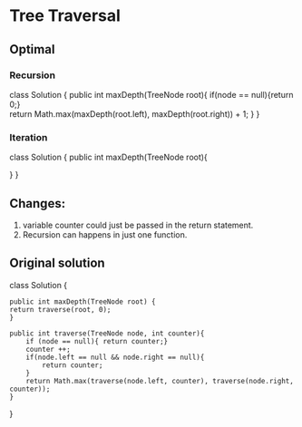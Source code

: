 
# Tree Traversal 


## Optimal

### Recursion
class Solution {
  public int maxDepth(TreeNode root){
    if(node == null){return 0;}    
    return Math.max(maxDepth(root.left), maxDepth(root.right)) + 1;
  }
}

### Iteration
class Solution {
  public int maxDepth(TreeNode root){
   
  
  
  }
}


## Changes:
1. variable counter could just be passed in the return statement.
2. Recursion can happens in just one function.

## Original solution

class Solution {
    
    public int maxDepth(TreeNode root) {
    return traverse(root, 0);
    }
    
    public int traverse(TreeNode node, int counter){
        if (node == null){ return counter;} 
        counter ++;  
        if(node.left == null && node.right == null){
            return counter;
        }   
        return Math.max(traverse(node.left, counter), traverse(node.right, counter));   
    }
}
